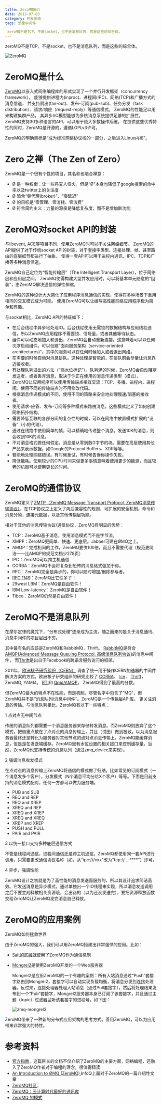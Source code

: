 ```yaml
---
title: ZeroMQ简介
date: 2013-07-03
category: 并发系统
tags: 消息中间件

 zeroMQ不是TCP，不是socket，也不是消息队列，而是这些的综合体。
---
```


zeroMQ不是TCP，不是socket，也不是消息队列，而是这些的综合体。

![ZeroMQ](images/2013/zeromq/logo.gif)

# ZeroMQ是什么

[ZeroMQ](http://www.zeromq.org/)以嵌入式网络编程库的形式实现了一个并行开发框架（concurrency framework），
能够提供进程内(inproc)、进程间(IPC)、网络(TCP)和广播方式的消息信道，
并支持扇出(fan-out)、发布-订阅(pub-sub)、任务分发（task distribution）、请求/响应（request-reply）等通信模式。
ZeroMQ的性能足以用来构建集群产品，
其异步I/O模型能够为多核消息系统提供足够的扩展性。
ZeroMQ支持30多种语言的API，可以用于绝大多数操作系统。
在提供这些优秀特性的同时，ZeroMQ是开源的，遵循LGPLv3许可。

ZeroMQ的明确目标是“成为标准网络协议栈的一部分，之后进入Linux内核”。

# Zero 之禅（The Zen of Zero）

ZeroMQ是一个很有个性的项目，其名称也暗合禅意：

- Ø 是一种权衡：让一些丹麦人恼火，但是“Ø”本身也降低了google搜索的命中率以及twitter上的关注度
- Ø 暗合“零代理(broker)”、“零延迟”
- Ø 的目标是“零管理、零消耗、零浪费”
- Ø 符合简约主义：力量的源泉是降低复杂度，而不是增加新功能

# ZeroMQ对socket API的封装

与libevent, ACE等项目不同，使用ZeroMQ时可以不关注网络细节。
ZeroMQ的API提供了对于传统socket API的封装，对于套接字类型、连接处理、帧、甚至路由的底层细节都进行了抽象，
使得一套API可以用于进程内通讯、IPC、TCP和广播等多种消息信道。

ZeroMQ自己定位为“智能传输层”（The Intelligent Transport Layer），位于网络层和应用层之间。
ZeroMQ使得构建大型并发应用时，可以将基本单元随意的“组装”，由ZeroMQ解决通信的弹性伸缩，

ZeroMQ的这种设计大大简化了应用程序消息通信的实现，使得在多种场景下重用相同的交互模式成为可能。
使用ZeroMQ可以让编写高性能网络应用程序极为简单和有趣。

与socket相比，ZeroMQ API的特征如下：

- 在后台线程中异步地处理IO。后台线程使用无需锁的数据结构与应用线程通信，所以ZeroMQ应用程序不需要锁、信号量，或者其他等待状态。
- 组件可以动态地加入和退出，ZeroMQ会自动重新连接。这意味着可以以任何次序启动组件。可以创建“面向服务架构（service-oriented architectures)”，其中的服务可以在任何时候加入或者退出网络。
- 在需要的时候自动对消息排队。这种处理是智能的，在排队前会尽量让消息靠近接收者。
- 有处理队列溢出的方法（“高水位标记”）。队列满的时候，ZeroMQ会自动阻塞发送者，或者丢弃消息，取决于你正在使用的消息传递类型（模式）。
- ZeroMQ让应用程序可以使用传输端点相互交流：TCP、多播、进程内、进程间。使用不同的传输端点时不用修改代码。
- 根据消息传递模式的不同，使用不同的策略来安全地处理慢速/阻塞的接收者。
- 使用请求-应答、发布-订阅等多种模式来路由消息。这些模式定义了如何创建网络拓扑结构。
- 需要降低互联的各部分间的复杂性的时候，可以在网络中放置模式扩展的“设备”（小的代理）。
- 通过在线路中使用简单的帧，可以精确地传递整个消息。发送10K的消息，则会收到10K的消息。
- 不对消息格式做任何假定。消息是从零到数G字节的块。需要在高层使用其他产品来表示数据，如Google的Protocol Buffers、XDR等等。
- 智能地处理网络错误。有时候重试，有时候告诉你操作失败。
- 降低能耗。使用较少的CPU时间来做更多事情意味着使用更少的能源，而且较老的机器可以使用更长的时间。


# ZeroMQ的通信协议

ZeroMQ定义了[ZMTP（ZeroMQ Message Transport Protocol, ZeroMQ消息传输协议）](http://rfc.zeromq.org/spec:13)，在TCP协议之上定义了向后兼容性的规则，可扩展的安全机制，命令和消息分帧，连接元数据，以及其他传输层功能。

相对于其他的消息传输协议/通信协议，ZeroMQ有明显的优势：

- TCP：ZeroMQ基于消息，使用消息模式而不是字节流。
- XMPP：ZeroMQ更简单、快速、更底层。Jabber可建在ØMQ之上。
- AMQP：完成相同的工作，ZeroMQ要快100倍，而且不需要代理（规范更简洁——比AMQP的规范文档少278页）
- IPC：ZeroMQ可以跨主机通信
- CORBA：ZeroMQ不会将复杂到恐怖的消息格式强加于你。
- RPC：ZeroMQ完全是异步的，你可以随时增加/删除参与者。
- [RFC 1149](http://www.faqs.org/rfcs/rfc1149.html)：ZeroMQ比它快多了！
- 29west LBM：ZeroMQ是自由软件！
- IBM Low-latency：ZeroMQ是自由软件！
- Tibco：ZeroMQ仍然是自由软件！


# ZeroMQ不是消息队列

在摩尔定律的魔咒下，“分布式处理”逐渐成为主流，随之而来的是关于消息通讯、消息中间件的项目层出不穷。

其中最有名的应该是ZeroMQ和RabbitMQ，Thrift。
[RabbitMQ](http://www.rabbitmq.com/)是符合[AMQP(Advanced Message Queuing Protocol, 高级消息队列协议)](http://www.amqp.org/)的消息中间件，
而[Thrift](http://thrift.apache.org/)是出自于Facebook的跨语言服务访问的框架。

2011年，[欧洲核子研究组织（CERN）](http://zh.wikipedia.org/wiki/%E6%AD%90%E6%B4%B2%E6%A0%B8%E5%AD%90%E7%A0%94%E7%A9%B6%E7%B5%84%E7%B9%94)
调查了统一用于操作CERN加速器的中间件解决方案的方式，欧洲核子研究组织的研究比较了
[CORBA](http://zh.wikipedia.org/wiki/CORBA)、
[Ice](http://zh.wikipedia.org/w/index.php?title=Internet_Communications_Engine&action=edit&redlink=1)，
[Thrift](http://zh.wikipedia.org/w/index.php?title=Apache_Thrift&action=edit&redlink=1)，
ZeroMQ,
YAMI4，
[RTI](http://zh.wikipedia.org/w/index.php?title=Run-Time_Infrastructure_(simulation)&action=edit&redlink=1)和
[Qpid/AMQP](http://zh.wikipedia.org/w/index.php?title=Apache_Qpid&action=edit&redlink=1)，
ZeroMQ得到了最高的分数。


但ZeroMQ最大的特点不在性能，而是机制。尽管名字中包含了"MQ"，但ZeroMQ并不是“消息队列/消息中间件”。ZeroMQ是一个传输层API库，
更关注消息的传输。与消息队列相比，ZeroMQ有以下一些特点：

1 点对点无中间节点

  传统的消息队列都需要一个消息服务器来存储转发消息。而ZeroMQ则放弃了这个模式，把侧重点放在了点对点的消息传输上，并且（试图）做到极致。以为消息服务器最终还是转化为服务器对其他节点的点对点消息传输上。ZeroMQ能缓存消息，但是是在发送端缓存。ZeroMQ里有水位设置的相关接口来控制缓存量。当然，ZeroMQ也支持传统的消息队列（通过zmq_device来实现）。

2 强调消息收发模式

  在点对点的消息传输上ZeroMQ将通信的模式做了归纳，比如常见的订阅模式（一个消息发多个客户），分发模式（N个消息平均分给X个客户）等等。下面是目前支持的消息模式配对，任何一方都可以做为服务端。
  - PUB and SUB
  - REQ and REP
  - REQ and XREP
  - XREQ and REP
  - XREQ and XREP
  - XREQ and XREQ
  - XREP and XREP
  - PUSH and PULL
  - PAIR and PAIR

3 以统一接口支持多种底层通信方式

  不管是线程间通信，进程间通信还是跨主机通信，ZeroMQ都使用同一套API进行调用，只需要更改通信协议名称（如，从"ipc:///xxx"改为"tcp://*.*.*.*:****"）即可。

4 异步，强调性能

  ZeroMQ设计之初就是为了高性能的消息发送而服务的，所以其设计追求简洁高效。它发送消息是异步模式，通过单独出一个IO线程来实现，所以消息发送调用之后不要立刻释放相关资源哦，会出错的（以为还没发送完），要把资源释放函数交给ZeroMQ让ZeroMQ发完消息自己释放。



# ZeroMQ的应用案例
ZeroMQ如何拯救世界

由于ZeroMQ的强大，我们可以用ZeroMQ搭建出非常强悍的应用。比如：

- [Salt](/2013/06/24/salt_intro.html)的底层就使用了ZeroMQ作为通信机制
- [Mongrel2](http://mongrel2.org/home)是使用ZeroMQ开发的一个Web服务器

  Mongrel2是应用ZeroMQ的一个有趣的案例：所有入站消息通过“Push”套接字路由到Mongrel2，套接字可以自动实现负载均衡，将消息分发到连接处理器。反过来，连接处理器处理入站消息（通过Pull套接字），然后将处理结果发布到一个“Pub”套接字，Mongrel2服务器本身已订阅了该套接字，并且通过主题（topic）过滤器监听该套接字的进程号。如下图：

  ![zmq-mongrel2](images/2013/zeromq/zmq-mongrel2.png)

ZeroMQ带来了一种新的分布式应用架构的思考方式。善用ZeroMQ，可以为应用带来非常强大的特性。

# 参考资料

- [官方指南](http://zguide.zeromq.org/page:all)，这篇巨长的文档不仅介绍了ZeroMQ的主要方面，网络编程，还融入了ZeroMQ作者对于编程的理念，很值得精读
- [An Introduction to ØMQ (ZeroMQ)](http://www.infoq.com/news/2010/09/introduction-zero-mq),InfoQ上面对于ZeroMQ的一篇介绍性文章
- [ZeroMQ社区](http://www.zeromq.org/community)，
- [ZeroMQ：云计算时代最好的通讯库](http://hi.baidu.com/ah__fu/item/bdff1d88d236f8c299255f65)
- [ZeroMQ 的模式](http://blog.codingnow.com/2011/02/zeromq_message_patterns.html)
